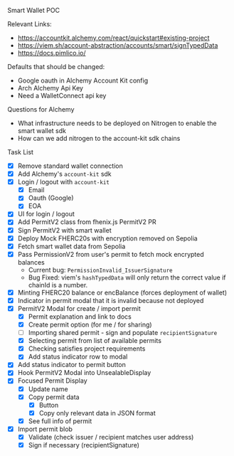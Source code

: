 Smart Wallet POC

Relevant Links:

- https://accountkit.alchemy.com/react/quickstart#existing-project
- https://viem.sh/account-abstraction/accounts/smart/signTypedData
- https://docs.pimlico.io/

Defaults that should be changed:

- Google oauth in Alchemy Account Kit config
- Arch Alchemy Api Key
- Need a WalletConnect api key

Questions for Alchemy

- What infrastructure needs to be deployed on Nitrogen to enable the smart wallet sdk
- How can we add nitrogen to the account-kit sdk chains

Task List

- [x] Remove standard wallet connection
- [x] Add Alchemy's `account-kit` sdk
- [x] Login / logout with `account-kit`
  - [x] Email
  - [x] Oauth (Google)
  - [x] EOA
- [x] UI for login / logout
- [x] Add PermitV2 class from fhenix.js PermitV2 PR
- [x] Sign PermitV2 with smart wallet
- [x] Deploy Mock FHERC20s with encryption removed on Sepolia
- [x] Fetch smart wallet data from Sepolia
- [x] Pass PermissionV2 from user's permit to fetch mock encrypted balances
  - Current bug: `PermissionInvalid_IssuerSignature`
  - Bug Fixed: viem's `hashTypedData` will only return the correct value if chainId is a number.
- [x] Minting FHERC20 balance or encBalance (forces deployment of wallet)
- [x] Indicator in permit modal that it is invalid because not deployed
- [x] PermitV2 Modal for create / import permit
  - [x] Permit explanation and link to docs
  - [x] Create permit option (for me / for sharing)
  - [ ] Importing shared permit - sign and populate `recipientSignature`
  - [x] Selecting permit from list of available permits
  - [x] Checking satisfies project requirements
  - [x] Add status indicator row to modal
- [x] Add status indicator to permit button
- [x] Hook PermitV2 Modal into UnsealableDisplay
- [x] Focused Permit Display
  - [x] Update name
  - [x] Copy permit data
    - [x] Button
    - [x] Copy only relevant data in JSON format
  - [x] See full info of permit
- [x] Import permit blob
  - [x] Validate (check issuer / recipient matches user address)
  - [x] Sign if necessary (recipientSignature)
